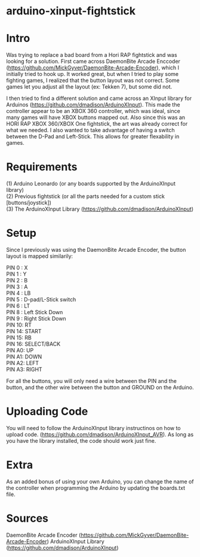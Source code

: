 # arduino-xinput-fightstick

# Intro
Was trying to replace a bad board from a Hori RAP fightstick and was looking for a solution. First came across DaemonBite Arcade Enccoder (https://github.com/MickGyver/DaemonBite-Arcade-Encoder), which I initially tried to hook up. It worked great, but when I tried to play some fighting games, I realized that the button layout was not correct. Some games let you adjust all the layout (ex: Tekken 7), but some did not. 

I then tried to find a different solution and came across an XInput library for Arduinos (https://github.com/dmadison/ArduinoXInput). This made the controller appear to be an XBOX 360 controller, which was ideal, since many games will have XBOX buttons mapped out. Also since this was an HORI RAP XBOX 360/XBOX One fightstick, the art was already correct for what we needed. I also wanted to take advantage of having a switch between the D-Pad and Left-Stick. This allows for greater flexability in games.

# Requirements
(1) Arduino Leonardo (or any boards supported by the ArduinoXInput library)  
(2) Previous fightstick (or all the parts needed for a custom stick [buttons/joystick])  
(3) The ArduinoXInput Library (https://github.com/dmadison/ArduinoXInput)

# Setup
Since I previously was using the DaemonBite Arcade Encoder, the button layout is mapped similarily:

PIN 0 : X  
PIN 1 : Y  
PIN 2 : B  
PIN 3 : A  
PIN 4 : LB  
PIN 5 : D-pad/L-Stick switch  
PIN 6 : LT  
PIN 8 : Left Stick Down  
PIN 9 : Right Stick Down  
PIN 10: RT  
PIN 14: START  
PIN 15: RB  
PIN 16: SELECT/BACK  
PIN A0: UP  
PIN A1: DOWN  
PIN A2: LEFT  
PIN A3: RIGHT  

For all the buttons, you will only need a wire between the PIN and the button, and the other wire between the button and GROUND on the Arduino.

# Uploading Code
You will need to follow the ArduinoXInput library instructinos on how to upload code. (https://github.com/dmadison/ArduinoXInput_AVR). As long as you have the library installed, the code should work just fine.

# Extra
As an added bonus of using your own Arduino, you can change the name of the controller when programming the Arduino by updating the boards.txt file.

# Sources 
DaemonBite Arcade Encoder (https://github.com/MickGyver/DaemonBite-Arcade-Encoder)
ArduinoXInput Library (https://github.com/dmadison/ArduinoXInput)
